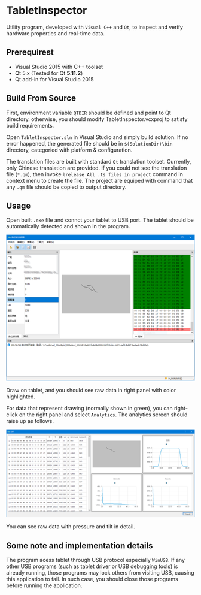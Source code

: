 # TabletInspector

Utility program, developed with `Visual C++` and `Qt`, to inspect and verify hardware properties and real-time data.

## Prerequirest

* Visual Studio 2015 with C++ toolset
* Qt 5.x (Tested for Qt **5.11.2**)
* Qt add-in for Visual Studio 2015

## Build From Source

First, environment variable `QTDIR` should be defined and point to Qt directory. otherwise, you should modify TabletInspector.vcxproj to satisfy build requirements.

Open `TabletInspector.sln` in Visual Studio and simply build solution. If no error happened, the generated file should be in `$(SolutionDir)\bin` directory, categoried with platform & configuration. 

The translation files are built with standard `Qt` translation toolset. Currently, only Chinese translation are provided. If you could not see the translation file (`*.qm`), then invoke `lrelease All .ts files in project` command in context menu to create the file. The project are equiped with command that any `.qm` file should be copied to output directory.


## Usage

Open built `.exe` file and connct your tablet to USB port. The tablet should be automatically detected and shown in the program. 

![Main screen](https://raw.githubusercontent.com/shuhari/TabletInspector/master/screenshots/main-screen.png)

Draw on tablet, and you should see raw data in right panel with color highlighted. 

For data that represent drawing (normally shown in green), you can right-click on the right panel and select `Analytics`. The analytics screen should raise up as follows.

![Analytics screen](https://raw.githubusercontent.com/shuhari/TabletInspector/master/screenshots/analytics-screen.png)

You can see raw data with pressure and tilt in detail.

## Some note and implementation details

The program acess tablet through USB protocol especially `WinUSB`. If any other USB programs (such as tablet driver or USB debugging tools) is already running, those programs may lock others from visiting USB, causing this application to fail. In such case, you should close those programs before running the application.

